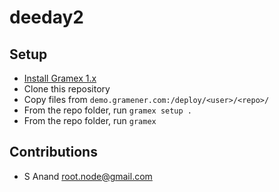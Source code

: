 # deeday2

## Setup

- [Install Gramex 1.x](https://learn.gramener.com/guide/install/)
- Clone this repository
- Copy files from `demo.gramener.com:/deploy/<user>/<repo>/`
- From the repo folder, run `gramex setup .`
- From the repo folder, run `gramex`

## Contributions

- S Anand <root.node@gmail.com>
